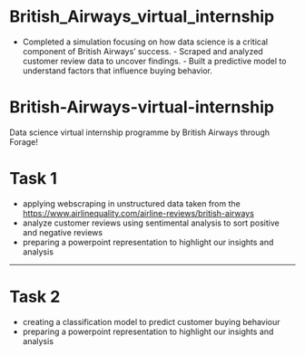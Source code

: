 # British_Airways_virtual_internship
- Completed a simulation focusing on how data science is a critical component of British Airways’ success. - Scraped and analyzed customer review data to uncover findings. - Built a predictive model to understand factors that influence buying behavior.
# British-Airways-virtual-internship
Data science virtual internship programme by British Airways through Forage!

# Task 1 
- applying webscraping in unstructured data taken from the https://www.airlinequality.com/airline-reviews/british-airways
- analyze customer reviews using sentimental analysis to sort positive and negative reviews
- preparing a powerpoint representation to highlight our insights and analysis
--------------------------------------------------------------------------------------------------------------------------------------

# Task 2  
- creating a classification model to predict customer buying behaviour
- preparing a powerpoint representation to highlight our insights and analysis
